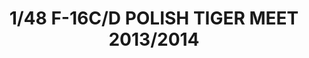 ---
layout: product
title: "1/48 F-16C/D POLISH TIGER MEET 2013/2014"
price: "6200" 
desc: "Maketa"
img_path: "/assets/img/KIN48076.webp"
brand: "N/A"
available: false
special_offer: false
new: false
soon: false
cat: "010000"
subcat: "010700"
subsubcat: "0N/A"
sifra: "KIN48076"
popular: false
---